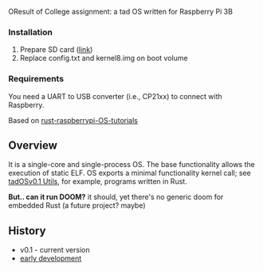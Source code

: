 OResult of College assignment: a tad OS written for Raspberry Pi 3B

### Installation
1. Prepare SD card ([link](https://projects.raspberrypi.org/en/projects/raspberry-pi-setting-up/2))
2. Replace config.txt and kernel8.img on boot volume

### Requirements
You need a UART to USB converter (i.e., CP21xx) to connect with Raspberry.

Based on [rust-raspberrypi-OS-tutorials](https://github.com/rust-embedded/rust-raspberrypi-OS-tutorials)

## Overview
It is a single-core and single-process OS. The base functionality allows the execution of static ELF.
OS exports a minimal functionality kernel call; see [tadOSv0.1 Utils](https://github.com/tad1/tadOSv0.1-Utils), for example, programs written in Rust.

**But.. can it run DOOM?**
it should, yet there's no generic doom for embedded Rust (a future project? maybe)
 

## History
- v0.1 - current version
- [early development](https://tad1.dev/notes/Projects/OS+Project/Raw+Log)
